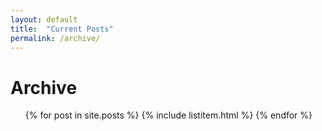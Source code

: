 ```yaml
---
layout: default
title:  "Current Posts"
permalink: /archive/
---
```

<div class="post">
  <h1>Archive</h1>
  <div id="archive" class="archive">
    <ul>
      {% for post in site.posts %}
        {% include listitem.html %}
      {% endfor %}
    </ul>
  </div>
</div>
